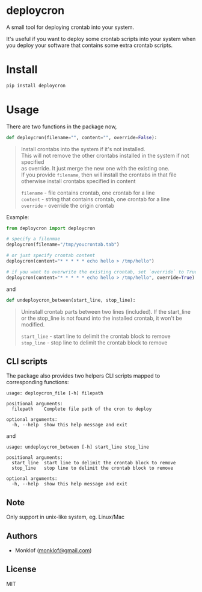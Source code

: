 # deploycron

A small tool for deploying crontab into your system.

It's useful if you want to deploy some crontab scripts into your system when you deploy your software that contains some extra crontab scripts.

# Install

```bash
pip install deploycron
```

# Usage

There are two functions in the package now,

```python
def deploycron(filename="", content="", override=False):
```

> Install crontabs into the system if it's not installed.  
> This will not remove the other crontabs installed in the system if not specified  
> as override. It just merge the new one with the existing one.  
> If you provide `filename`, then will install the crontabs in that file  
> otherwise install crontabs specified in content  
> 
> `filename` - file contains crontab, one crontab for a line  
> `content`  - string that contains crontab, one crontab for a line  
> `override` - override the origin crontab  

Example: 

```python
from deploycron import deploycron

# specify a filenmae
deploycron(filename="/tmp/youcrontab.tab")

# or just specify crontab content
deploycron(content="* * * * * echo hello > /tmp/hello")

# if you want to overwrite the existing crontab, set `override` to True
deploycron(content="* * * * * echo hello > /tmp/hello", override=True)
```

and 

```python
def undeploycron_between(start_line, stop_line):
```

> Uninstall crontab parts between two lines (included).
> If the start_line or the stop_line is not found into the installed crontab,
> it won't be modified.
>
>
> `start_line` - start line to delimit the crontab block to remove
> `stop_line` - stop line to delimit the crontab block to remove

## CLI scripts

The package also provides two helpers CLI scripts mapped to corresponding functions:

```
usage: deploycron_file [-h] filepath

positional arguments:
  filepath    Complete file path of the cron to deploy

optional arguments:
  -h, --help  show this help message and exit
```

and

```
usage: undeploycron_between [-h] start_line stop_line

positional arguments:
  start_line  start line to delimit the crontab block to remove
  stop_line   stop line to delimit the crontab block to remove

optional arguments:
  -h, --help  show this help message and exit
```

## Note

Only support in unix-like system, eg. Linux/Mac

## Authors

* Monklof (monklof@gmail.com)

## License

MIT
